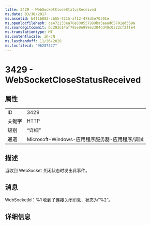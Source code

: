 ```yaml
---
title: 3429 - WebSocketCloseStatusReceived
ms.date: 03/30/2017
ms.assetid: b4f16083-cb55-4215-af12-478d5e70301e
ms.openlocfilehash: ce472133ea70e808557999ba5aaad65701ed359a
ms.sourcegitcommit: bc293b14af795e0e999e3304dd40c0222cf2ffe4
ms.translationtype: MT
ms.contentlocale: zh-CN
ms.lasthandoff: 11/26/2020
ms.locfileid: "96287327"
---
```

# <a name="3429---websocketclosestatusreceived"></a>3429 - WebSocketCloseStatusReceived

## <a name="properties"></a>属性  
  
|||  
|-|-|  
|ID|3429|  
|关键字|HTTP|  
|级别|“详细”|  
|通道|Microsoft-Windows-应用程序服务器-应用程序/调试|  
  
## <a name="description"></a>描述  

 当收到 WebSocket 关闭状态时发出此事件。  
  
## <a name="message"></a>消息  

 WebSocketId：%1 收到了连接关闭消息，状态为“%2”。  
  
## <a name="details"></a>详细信息
